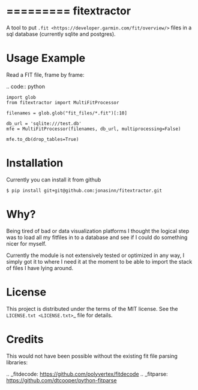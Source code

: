 =========
fitextractor
=========

A tool to put  `.fit <https://developer.garmin.com/fit/overview/>` files in a sql database (currently sqlite and postgres).

Usage Example
=============

Read a FIT file, frame by frame:

.. code:: python

    import glob
    from fitextractor import MultiFitProcessor

    filenames = glob.glob("fit_files/*.fit")[:10]

    db_url = 'sqlite:///test.db'
    mfe = MultiFitProcessor(filenames, db_url, multiprocessing=False)

    mfe.to_db(drop_tables=True)


Installation
============

Currently you can install it from github

    $ pip install git+git@github.com:jonasinn/fitextractor.git


Why?
========

Being tired of bad or data visualization platforms I thought the logical step was to load all my fitfiles in to a database and see if I could do something nicer for myself.

Currently the module is not extensively tested or optimized in any way, I simply got it to where I need it at the moment to be able to import the stack of files I have lying around.

License
=======

This project is distributed under the terms of the MIT license.
See the `LICENSE.txt <LICENSE.txt>`_ file for details.


Credits
=======

This would not have been possible without the existing fit file parsing libraries:

.. _fitdecode: https://github.com/polyvertex/fitdecode
.. _fitparse: https://github.com/dtcooper/python-fitparse
